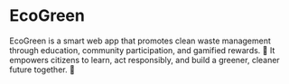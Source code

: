 # EcoGreen

EcoGreen is a smart web app that promotes clean waste management through education, community participation, and gamified rewards. 🌿 It empowers citizens to learn, act responsibly, and build a greener, cleaner future together. 💚
